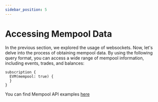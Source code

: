 ```yaml
---
sidebar_position: 5
---
```


# Accessing Mempool Data

In the previous section, we explored the usage of websockets. Now, let's delve into the process of obtaining mempool data. By using the following query format, you can access a wide range of mempool information, including events, trades, and balances:

```
subscription {
  EVM(mempool: true) {
  }
}
```

You can find Mempool API examples [here](/docs/examples/mempool/mempool-api.md)